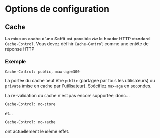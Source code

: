 # Options de configuration

## Cache

La mise en cache d'une Soffit est possible _via_ le header HTTP standard
`Cache-Control`.  Vous devez définir `Cache-Control` comme une entête de réponse HTTP

### Exemple

``` http
Cache-Control: public, max-age=300
```
La portée du cache peut être `public` (partagée par tous les utilisateurs) ou `private` (mise en cache
par l'utilisateur). Spécifiez `max-age` en secondes.

La re-validation du cache n'est pas encore supportée, donc...

``` http
Cache-Control: no-store
```

et...

``` http
Cache-Control: no-cache
```

ont actuellement le même effet.
